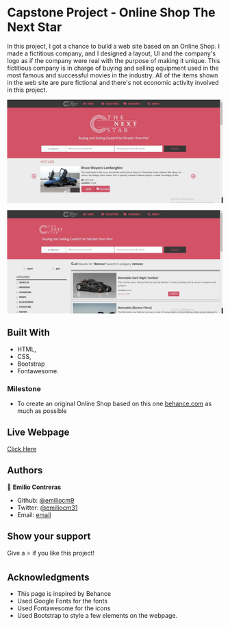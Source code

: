 #  Capstone Project - Online Shop The Next Star
In this project, I got a chance to build a web site based on an Online Shop. I made a fictitious company, and I designed a layout, UI and the company's logo as if the company were real with the purpose of making it unique. 
This fictitious company is in charge of buying and selling equipment used in the most famous and successful movies in the industry. All of the items shown in the web site are pure fictional and there's not economic activity involved in this project.

![PROJECT: design made by Emilio Contreras](https://github.com/emiliocm9/Capstone-Online-Shop/blob/features/img/ProjectSS1.jpg)

![PROJECT: design made by Emilio Contreras](https://github.com/emiliocm9/Capstone-Online-Shop/blob/features/img/ProjectSS2.jpg)

## Built With

- HTML,
- CSS,
- Bootstrap
- Fontawesome.


### Milestone

- To create an original Online Shop based on this one [behance.com](https://www.behance.net/gallery/24796463/ZATTIX) as much as possible

## Live Webpage

[Click Here](https://rawcdn.githack.com/emiliocm9/Capstone-Online-Shop/a6eb786fba537504969b222f08446372dd72e419/index.html)

## Authors

👤 **Emilio Contreras**

- Github: [@emiliocm9](https://github.com/emiliocm9)
- Twitter: [@emiliocm31](https://twitter.com/emiliocm31)
- Email: [email](emilio.contreras97@gmail.com)

## Show your support

Give a ⭐️ if you like this project!

## Acknowledgments

- This page is inspired by Behance
- Used Google Fonts for the fonts
- Used Fontawesome for the icons
- Used Bootstrap to style a few elements on the webpage. 
